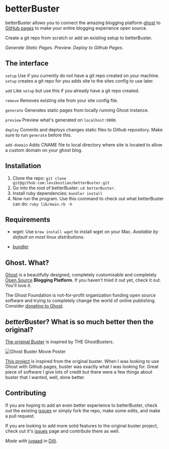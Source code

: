 betterBuster
============

betterBuster allows you to connect the amazing blogging platform [ghost](http://ghost.org) to [GitHub pages](https://pages.github.com/) to make your entire blogging experience open source. 

Create a git repo from scratch or add an existing setup to betterBuster. 

*Generate Static Pages. Preview. Deploy to Github Pages.*

## The interface

```setup```
Use if you currently do not have a git repo created on your machine. ```setup``` creates a git repo for you adds site to the sites config to use later. 

```add```
Like ```setup``` but use this if you already have a git repo created.

```remove```
Removes existing site from your site config file. 

```generate```
Generates static pages from locally running Ghost instance.

```preview```
Preview what's generated on ```localhost:9000```.

```deploy```
Commits and deploys changes static files to Github repository. Make sure to run `generate` before this.

```add-domain```
Adds CNAME file to local directory where site is located to allow a custom domain on your ghost blog.

## Installation

1. Clone the repo: `git clone git@github.com:levibostian/betterBuster.git` 
2. Go into the root of betterBuster: `cd betterBuster`. 
3. Install ruby dependencies: `bundler install`
4. Now run the program. Use this command to check out what betterBuster can do: `ruby lib/main.rb -h` 

## Requirements

* wget: Use ```brew install wget``` to install wget on your Mac.
  *Available by default on most linux distributions.*
  
* [bundler](http://bundler.io/)

## Ghost. What?

[Ghost](http://ghost.org/features/) is a beautifully designed, completely customisable and completely [Open Source](https://github.com/TryGhost/Ghost) **Blogging Platform**. If
you haven't tried it out yet, check it out. You'll love it.

The Ghost Foundation is not-for-profit organization funding open source software and trying to completely change the world of online publishing.
Consider [donating to Ghost](http://ghost.org/about/donate/).

## *better*Buster? What is so much better then the original?

[The original Buster](https://github.com/axitkhurana/buster) is inspired by THE GhostBusters.

![Ghost Buster Movie Poster](http://upload.wikimedia.org/wikipedia/en/c/c7/Ghostbusters_cover.png)

[This project](https://github.com/levibostian/betterBuster)
is inspired from the original buster. When I was looking to use Ghost with Github pages, buster was exactly what I
was looking for. Great piece of software I give lots of credit but there were a few things about buster that I wanted, well, done better.    

## Contributing

If you are hoping to add an even better experience to betterBuster, check out the existing
[issues](https://github.com/levibostian/betterBuster/issues) or simply
fork the repo, make some edits, and make a pull request.

If you are looking to add more solid features to the original buster project, check out it's [issues](https://github.com/axitkhurana/buster/issues)
page and contribute there as well.


*Made with* [jugaad](http://en.wikipedia.org/wiki/Jugaad) *in*
[Dilli](http://en.wikipedia.org/wiki/Delhi).
